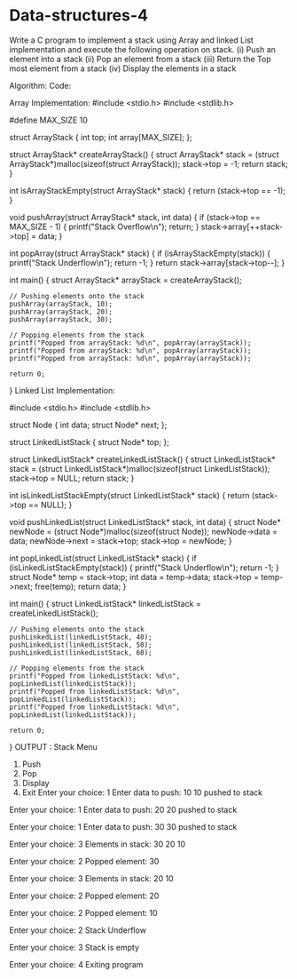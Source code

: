 # Data-structures-4

Write a C program to implement a stack using Array and linked List implementation and execute the following operation on stack.
(i)	Push an element into a stack
(ii)	Pop an element from a stack
(iii)	Return the Top most element from  a stack
(iv)	Display the elements in a stack

Algorithm:
Code:

Array Implementation:
#include <stdio.h>
#include <stdlib.h>

#define MAX_SIZE 10

struct ArrayStack {
    int top;
    int array[MAX_SIZE];
};

struct ArrayStack* createArrayStack() {
    struct ArrayStack* stack = (struct ArrayStack*)malloc(sizeof(struct ArrayStack));
    stack->top = -1;
    return stack;
}

int isArrayStackEmpty(struct ArrayStack* stack) {
    return (stack->top == -1);
}

void pushArray(struct ArrayStack* stack, int data) {
    if (stack->top == MAX_SIZE - 1) {
        printf("Stack Overflow\n");
        return;
    }
    stack->array[++stack->top] = data;
}

int popArray(struct ArrayStack* stack) {
    if (isArrayStackEmpty(stack)) {
        printf("Stack Underflow\n");
        return -1;
    }
    return stack->array[stack->top--];
}

int main() {
    struct ArrayStack* arrayStack = createArrayStack();

    // Pushing elements onto the stack
    pushArray(arrayStack, 10);
    pushArray(arrayStack, 20);
    pushArray(arrayStack, 30);

    // Popping elements from the stack
    printf("Popped from arrayStack: %d\n", popArray(arrayStack));
    printf("Popped from arrayStack: %d\n", popArray(arrayStack));
    printf("Popped from arrayStack: %d\n", popArray(arrayStack));

    return 0;
}
Linked List Implementation:

#include <stdio.h>
#include <stdlib.h>

struct Node {
    int data;
    struct Node* next;
};

struct LinkedListStack {
    struct Node* top;
};

struct LinkedListStack* createLinkedListStack() {
    struct LinkedListStack* stack = (struct LinkedListStack*)malloc(sizeof(struct LinkedListStack));
    stack->top = NULL;
    return stack;
}

int isLinkedListStackEmpty(struct LinkedListStack* stack) {
    return (stack->top == NULL);
}

void pushLinkedList(struct LinkedListStack* stack, int data) {
    struct Node* newNode = (struct Node*)malloc(sizeof(struct Node));
    newNode->data = data;
    newNode->next = stack->top;
    stack->top = newNode;
}

int popLinkedList(struct LinkedListStack* stack) {
    if (isLinkedListStackEmpty(stack)) {
        printf("Stack Underflow\n");
        return -1;
    }
    struct Node* temp = stack->top;
    int data = temp->data;
    stack->top = temp->next;
    free(temp);
    return data;
}

int main() {
    struct LinkedListStack* linkedListStack = createLinkedListStack();

    // Pushing elements onto the stack
    pushLinkedList(linkedListStack, 40);
    pushLinkedList(linkedListStack, 50);
    pushLinkedList(linkedListStack, 60);

    // Popping elements from the stack
    printf("Popped from linkedListStack: %d\n", popLinkedList(linkedListStack));
    printf("Popped from linkedListStack: %d\n", popLinkedList(linkedListStack));
    printf("Popped from linkedListStack: %d\n", popLinkedList(linkedListStack));

    return 0;
}
OUTPUT :
Stack Menu
1. Push
2. Pop
3. Display
4. Exit
Enter your choice: 1
Enter data to push: 10
10 pushed to stack

Enter your choice: 1
Enter data to push: 20
20 pushed to stack

Enter your choice: 1
Enter data to push: 30
30 pushed to stack

Enter your choice: 3
Elements in stack: 30 20 10 

Enter your choice: 2
Popped element: 30

Enter your choice: 3
Elements in stack: 20 10 

Enter your choice: 2
Popped element: 20

Enter your choice: 2
Popped element: 10

Enter your choice: 2
Stack Underflow

Enter your choice: 3
Stack is empty

Enter your choice: 4
Exiting program

